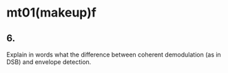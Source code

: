 # mt01(makeup)f

## 6.
Explain in words what the difference between coherent demodulation (as in DSB) and envelope detection.
